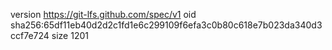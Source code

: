 version https://git-lfs.github.com/spec/v1
oid sha256:65df11eb40d2d2c1fd1e6c299109f6efa3c0b80c618e7b023da340d3ccf7e724
size 1201
